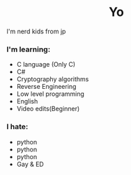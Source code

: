 <h1 align="center">Yo</h1>
I'm nerd kids from jp

### I'm learning:
 - C language (Only C)
 - C#
 - Cryptography algorithms
 - Reverse Engineering
 - Low level programming
 - English
 - Video edits(Beginner)

### I hate:
 - python
 - python
 - python
 - Gay & ED
